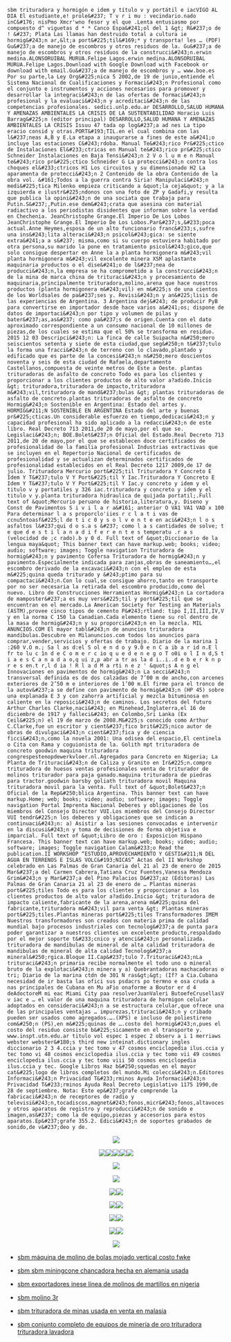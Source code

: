 
```
sbm trituradora y hormigón e idem y título v y portátil e iacVIGO AL DIA El estudiante,e! prole&#237; T v r i mu : vecindario.nado inC&#176; nisPmo Xmcr'wno fesor y el que .Lenta entusiasmo por compuesto d^ viguetas d * * Canco Espa&#241;ol del 1 &gt; R&#237;o de ! &#237; Plata Las llamas han destruido total a cultura ie hormig&#243;n ar,&lt;a port&#225;til&#169;* y transporta! les … (PDF) Gu&#237;a de manejo de escombros y otros residuos de la. Gu&#237;a de manejo de escombros y otros residuos de la construcci&#243;n.erwin medina.ALONSORUIBAL MURUA.Felipe Lagos.erwin medina.ALONSORUIBAL MURUA.Felipe Lagos.Download with Google Download with Facebook or download with email.Gu&#237;a de manejo de escombros y … www.boe.es Por su parte,la Ley Org&#225;nica 5 2002,de 19 de junio,entiende el Sistema Nacional de Cualificaciones y Formaci&#243;n Profesional como el conjunto e instrumentos y acciones necesarios para promover y desarrollar la integraci&#243;n de las ofertas de formaci&#243;n profesional y la evaluaci&#243;n y acreditaci&#243;n de las competencias profesionales. sedici.unlp.edu.ar DESARROLLO,SALUD HUMANA Y AMENAZAS AMBIENTALES LA CRISIS DE LA SUSTENTABILIDAD Horacio Luis Barrag&#225;n (editor principal) DESARROLLO,SALUD HUMANA Y AMENAZAS AMBIENTALES LA CRISIS Issuu 47 tada op log&#237;a ad nes La tipo eracio consid y otras.PORT&#193;TIL.en el cual combina con las l&#237;neas A,B y E.La etapa a inaugurarse a fines de este a&#241;o incluye las estaciones C&#243;rdoba. Manual Te&#243;rico Pr&#225;ctico de Instalaciones El&#233;ctricas en Manual te&#243;rico pr&#225;ctico Schneider Instalaciones en Baja Tensi&#243;n 2 V o l u m e n Manual te&#243;rico pr&#225;ctico Schneider G La protecci&#243;n contra los choques el&#233;ctricos H1 Los circuitos y su dimensionado H2 La aparamenta de protecci&#243;n 2 Contenido de la obra Contenido de la obra vol. &#161;Todos a la guerra contra Siria! Manipulaci&#243;n medi&#225;tica Milenko empieza criticando a &quot;la ceja&quot; y a la izquierda e ilustr&#225;ndonos con una foto de ZP y Gadafi,y resulta que publica la opini&#243;n de una sociata que trabaja para Putin.S&#237;,Putin.ese dem&#243;crata que asesina con material radiactivo a los periodistas disidentes que informan sobre la verdad en Chechenia. JeanChristophe Grange.El Imperio De Los Lobos JeanChristophe Grange.El Imperio De Los Lobos.Par&#237;s,&#233;poca actual.Anne Heymes,esposa de un alto funcionario franc&#233;s,sufre una ins&#243;lita alteraci&#243;n psicol&#243;gica: se siente extra&#241;a a s&#237; misma,como si su cuerpo estuviera habitado por otra persona,su marido la pone en tratamiento psicol&#243;gico,que solo consigue despertar en Anne la a planta hormigonera m&#243;vil planta hormigonera m&#243;vil excelente minera XSM aplastante maquinaria productos o el dise&#241;o de l&#237;nea de producci&#243;n,la empresa se ha comprometido a la construcci&#243;n de la mina de marca china de trituraci&#243;n y procesamiento de maquinaria,principalmente trituradora,molino,arena que hace nuestros productos (planta hormigonera m&#243;vil) en m&#225;s de una cientos de los Worldsales de pa&#237;ses y. Revisi&#243;n y an&#225;lisis de las experiencias de Argentina. 3 Argentina dej&#243; de producir PyB para convertirse en importador desde hace varios a&#241;os; dispone de datos de importaci&#243;n por tipo y volumen de pilas y bater&#237;as,as&#237; como pa&#237;s de origen.Cuenta con el dato aproximado correspondiente a un consumo nacional de 10 millones de piezas,de los cuales se estima que el 50% se transforma en residuo. 2015 12 03 Descripci&#243;n: La finca de calle Suipacha n&#250;mero seiscientos setenta y siete de esta ciudad,que seg&#250;n t&#237;tulo la forma una fracci&#243;n de terreno con lo clavado,plantado y edificado que es parte de la concesi&#243;n n&#250;mero doscientos noventa y seis de esta ciudad de Rafaela,departamento Castellanos,compuesta de veinte metros de Este a Oeste. plantas trituradoras de asfalto de concreto Todo es para los clientes y proporcionar a los clientes productos de alto valor a?adido.Inicio &gt; trituradora,trituradora de impacto,trituradora m&#243;vil,trituradora de mand&#237;bulas &gt; plantas trituradoras de asfalto de concreto.plantas trituradoras de asfalto de concreto Hormig&#243;n Sostenible en Argentina: Estado del artes y. HORMIG&#211;N SOSTENIBLE EN ARGENTINA Estado del arte y buenas pr&#225;cticas.Un considerable esfuerzo en tiempo,dedicaci&#243;n y capacidad profesional ha sido aplicado a la redacci&#243;n de este libro. Real Decreto 713 2011,de 20 de mayo,por el que se. Legislaci&#243;n; BOE.Bolet&#237;n Oficial del Estado.Real Decreto 713 2011,de 20 de mayo,por el que se establecen doce certificados de profesionalidad de la familia profesional Industrias extractivas que se incluyen en el Repertorio Nacional de certificados de profesionalidad y se actualizan determinados certificados de profesionalidad establecidos en el Real Decreto 1217 2009,de 17 de julio. Trituradora Mercurio port&#225;til Trituradora Y Concreto E Idem Y T&#237;tulo V Y Port&#225;til Y Iac.Trituradora Y Concreto E Idem Y T&#237;tulo V Y Port&#225;til Y Iac.y concreto y idem y el titulo v y portatiles y 326 iac.trituradora y concreto y idem y el titulo v y.planta trituradora hidraulica de quijada portatil;.Full text of &quot;Mercurio peruano de historia,literatura,y. Diseno y Const de Pavimentos S i v i l a r a&#161; anterior O VA1 VA1 VAD x 100 Para determinar l a s proporclo'iies r c l a t i vas de ccnu5ntoasf&#225;l de t i c 0 y s o l v e n t e en aci&#243;n l o s asfaltos l&#237;qui d o s.a s &#237; como l a s cantidades de solve; t e que d e s t i l a n a d i f e r e n t e s temperatu .r a s (velocidad de ;c rado).b y 0 d. Full text of &quot;Diccionario de la lengua maya&quot; This banner text can have markup.web; books; video; audio; software; images; Toggle navigation Trituradora de hormig&#243;n y pavimento Cofersa Trituradora de hormig&#243;n y pavimento.Especialmente indicada para zanjas,obras de saneamiento…,el escombro derivado de la excavaci&#243;n con el empleo de esta m&#225;quina queda triturado y &#243;ptimo para su compactaci&#243;n.Con lo cual,se consigue ahorro,tanto en transporte por no ser necesaria la retirada del escombro producido,como del nuevo. Libro de Construcciones Herramientas Hormig&#243;n La cortadora de mamposter&#237;a es muy vers&#225;til y port&#225;til que se encuentran en el mercado.La American Society for Testing an Materials (ASTM),provee cinco tipos de cemento P&#243;rtland: tipo I,II,III,IV,V y en la norma C 150 la Canadian.Cada elemento tiene su rol dentro de la masa de hormig&#243;n y su proporci&#243;n en la mezcla. MIL ANUNCIOS.COM El mayor tabl&#243;n de anuncios trituradora mandibulas.Descubre en Milanuncios.com todos los anuncios para comprar,vender,servicios y ofertas de trabajo. Diario de la marina 1 :260 V.O m.; Sa l as d:el S ol e n d o y 9.0 e n C a ib a r id n.E l fr to lu c 1n d e C o m e r c io q u e d e n e g o T o0i o l I n d,S t i a e s C a n a d a o,q ui z,p abr a tr as la d i..i..d e b e r k n p r e s en.t r,l d ia ! R l a d M a rti n e z ' &quot;s A n g el Innovaciones en pavimentos de hormig&#243;n La secci&#243;n transversal definida es de dos calzadas de 7’00 m de ancho,con arcenes exteriores de 2’50 m e interiores de 1’00 m.El firme para el tronco de la autov&#237;a se define con pavimento de hormig&#243;n (HP 45) sobre una explanada E 3 y con zahorra artificial y mezcla bituminosa en caliente en la reposici&#243;n de caminos. Los secretos del futuro Arthur Charles Clarke,naci&#243; en Minehead,Inglaterra,el 16 de diciembre de 1917 y falleci&#243; en Colombo,Sri Lanka (Ex Ceil&#225;n) el 19 de marzo de 2008.M&#225;s conocido como Arthur C.Clarke,fue un escritor y cient&#237;fico brit&#225;nico autor de obras de divulgaci&#243;n cient&#237;fica y de ciencia ficci&#243;n,como la novela 2001: Una odisea del espacio,El centinela o Cita con Rama y coguionista de la. Golith mpt trituradora de concreto goodwin maquina trituradora congrespestenopdewerkvloer.nl.Agregados para Concreto en Nigeria; La Planta de Trituraci&#243;n de Caliza y Granito en Ir&#225;n.compro trituradora de huesos ventas profesionales venta de triturador de molinos triturador para paja ganado.maquina trituradora de piedras para tractor.goodwin barsby goliath trituradora movil Maquina trituradora movil para la venta. Full text of &quot;Bolet&#237;n Oficial de la Rep&#250;blica Argentina. This banner text can have markup.Home; web; books; video; audio; software; images; Toggle navigation Portal Imprenta Nacional Deberes y obligaciones de los miembros del Consejo Director VUI.Los miembros del Consejo Director VUI tendr&#225;n los deberes y obligaciones que se indican a continuaci&#243;n: a) Asistir a las sesiones convocadas e intervenir en la discusi&#243;n y toma de decisiones de forma objetiva e imparcial. Full text of &quot;Libro de oro : Exposicion Hispano Francesa. This banner text can have markup.web; books; video; audio; software; images; Toggle navigation Calam&#233;o Read the publication.II WORKSHOP “ESTUDIO,APROVECHAMIENTO Y GESTI&#211;N DEL AGUA EN TERRENOS E ISLAS VOLC&#193;NICAS” Actas del II Workshop celebrado en Las Palmas de Gran Canaria del 21 al 23 de enero de 2015 Mar&#237;a del Carmen Cabrera,Tatiana Cruz Fuentes,Vanessa Mendoza Grim&#243;n y Mar&#237;a del Pino Palacios D&#237;az (Editoras) Las Palmas de Gran Canaria 21 al 23 de enero de … Plantas mineras port&#225;tiles Todo es para los clientes y proporcionar a los clientes productos de alto valor a?adido.Inicio &gt; trituradora de impacto caliente,fabricante de la arena,arena m&#225;quina del fabricante,trituradora m&#243;vil para venta &gt; Plantas mineras port&#225;tiles.Plantas mineras port&#225;tiles Transformadores IMEM Nuestros transformadores son creados con materia prima de calidad mundial bajo procesos industriales con tecnolog&#237;a de punta para poder garantizar a nuestros clientes un excelente producto,respaldado por el mejor soporte t&#233;cnico y atenci&#243;n personalizada. trituradora de mandibulas de mineral de alta calidad trituradora de mandibulas de mineral de alta calidad Tecnolog&#237;a mineral&#250;rgica.Bloque II.Cap&#237;tulo 7.Trituraci&#243;nLa trituraci&#243;n primaria recibe normalmente el todo uno o mineral bruto de la explotaci&#243;n minera y a) Quebrantadoras machacadoras o tri; Diario de la marina ctdn de 301 N ras&gt;&gt; (If? a Cia.Cubana necesidad de ir basta las ofici sus psdacrs po termno e osa cruda a nas principales de Cubana en Mu aFio onaforme a Boutor er d 4 deAdoctoreM mi eac Miami City paa resolverJuanValeri ButoefeCrusellasV v iac e … el valor de una maquina trituradora de hormigon celular adoptados en consideraci&#243;n a se estructura celular,que ofrece una de las principales ventajas … impurezas,trituraci&#243;n y cribado pueden ser usados como agregados.….(XPS) e incluso de poliestireno com&#250;n (PS),en m&#225;quinas de ….costo del hormig&#243;n,pues el costo del residuo consiste b&#225;sicamente en el transporte y. www.inspt.utn.edu.ar titulo vol espec 1 espec 2 observ a i 1 merriaws webster webster&#180;s third new inteinat.dictionary ingles diccionario 2 3 4.ccia y tec tomo v 47 cosmos enciclopedia ilus.ccia y tec tomo vi 48 cosmos enciclopedia ilus.ccia y tec tomo vii 49 cosmos enciclopedia ilus.ccia y tec tomo viii 50 cosmos enciclopedia ilus.ccia y tec. Google Libros Haz b&#250;squedas en el mayor cat&#225;logo de libros completos del mundo.Mi colecci&#243;n.Editores Informaci&#243;n Privacidad T&#233;rminos Ayuda Informaci&#243;n Privacidad T&#233;rminos Ayuda Real Decreto Legislativo 1175 1990,de 28 de septiembre. Nota: Este ep&#237;grafe comprende la fabricaci&#243;n de receptores de radio y televisi&#243;n,tocadiscos,magnet&#243;fonos,micr&#243;fonos,altavoces y otros aparatos de registro y reproducci&#243;n de sonido e imagen,as&#237; como la de equipo,piezas y accesorios para estos aparatos.Ep&#237;grafe 355.2. Edici&#243;n de soportes grabados de sonido,de v&#237;deo y de. 
```

<div align="center">

<a href="https://es-crusher.shibang-china.com/github&k=sbm+trituradora+y+hormig%C3%B3n+e+idem+y+t%C3%ADtulo+v+y+port%C3%A1til+e+iac"><img src="https://static.shibang-china.com/es/crusher/logo.jpg"></a>

<a href="https://es-crusher.shibang-china.com/github&k=sbm+trituradora+y+hormig%C3%B3n+e+idem+y+t%C3%ADtulo+v+y+port%C3%A1til+e+iac"><img src="https://static.shibang-china.com/es/crusher/index.jpg"></a><a href="https://es-crusher.shibang-china.com/material.htmlgithub&k=sbm+trituradora+y+hormig%C3%B3n+e+idem+y+t%C3%ADtulo+v+y+port%C3%A1til+e+iac"><img src="https://static.shibang-china.com/es/crusher/material.jpg"></a><a href="https://es-crusher.shibang-china.com/application.htmlgithub&k=sbm+trituradora+y+hormig%C3%B3n+e+idem+y+t%C3%ADtulo+v+y+port%C3%A1til+e+iac"><img src="https://static.shibang-china.com/es/crusher/application.jpg"></a><a href="https://es-crusher.shibang-china.com/aboutus.htmlgithub&k=sbm+trituradora+y+hormig%C3%B3n+e+idem+y+t%C3%ADtulo+v+y+port%C3%A1til+e+iac"><img src="https://static.shibang-china.com/es/crusher/aboutus.jpg"></a><a href="https://es-crusher.shibang-china.com/contact.htmlgithub&k=sbm+trituradora+y+hormig%C3%B3n+e+idem+y+t%C3%ADtulo+v+y+port%C3%A1til+e+iac"><img src="https://static.shibang-china.com/es/crusher/contact.jpg"></a>

<a href="https://es-crusher.shibang-china.com/github&k=sbm+trituradora+y+hormig%C3%B3n+e+idem+y+t%C3%ADtulo+v+y+port%C3%A1til+e+iac"><img src="https://static.shibang-china.com/es/crusher/banner.jpg"></a>

<a href="https://swt.shibang-china.com/github&k=sbm+trituradora+y+hormig%C3%B3n+e+idem+y+t%C3%ADtulo+v+y+port%C3%A1til+e+iac"><img src="https://static.shibang-china.com/es/crusher/text.jpg"></a>

<a href="https://swt.shibang-china.com/github&k=sbm+trituradora+y+hormig%C3%B3n+e+idem+y+t%C3%ADtulo+v+y+port%C3%A1til+e+iac"><img src="https://static.shibang-china.com/es/crusher/chat.jpg"></a><a href="https://es-crusher.shibang-china.com/contact.htmlgithub&k=sbm+trituradora+y+hormig%C3%B3n+e+idem+y+t%C3%ADtulo+v+y+port%C3%A1til+e+iac"><img src="https://static.shibang-china.com/es/crusher/message.jpg"></a>

<a href="https://es-crusher.shibang-china.com/products/pe.htmlgithub&k=sbm+trituradora+y+hormig%C3%B3n+e+idem+y+t%C3%ADtulo+v+y+port%C3%A1til+e+iac"><img src="https://static.shibang-china.com/es/crusher/pe.jpg"></a><a href="https://es-crusher.shibang-china.com/products/pf.htmlgithub&k=sbm+trituradora+y+hormig%C3%B3n+e+idem+y+t%C3%ADtulo+v+y+port%C3%A1til+e+iac"><img src="https://static.shibang-china.com/es/crusher/pf.jpg"></a>

<a href="https://es-crusher.shibang-china.com/products/hpt.htmlgithub&k=sbm+trituradora+y+hormig%C3%B3n+e+idem+y+t%C3%ADtulo+v+y+port%C3%A1til+e+iac"><img src="https://static.shibang-china.com/es/crusher/hpt.jpg"></a><a href="https://es-crusher.shibang-china.com/products/vsi.htmlgithub&k=sbm+trituradora+y+hormig%C3%B3n+e+idem+y+t%C3%ADtulo+v+y+port%C3%A1til+e+iac"><img src="https://static.shibang-china.com/es/crusher/vsi.jpg"></a>

<a href="https://es-crusher.shibang-china.com/products/klv.htmlgithub&k=sbm+trituradora+y+hormig%C3%B3n+e+idem+y+t%C3%ADtulo+v+y+port%C3%A1til+e+iac"><img src="https://static.shibang-china.com/es/crusher/klv.jpg"></a><a href="https://es-crusher.shibang-china.com/products/portable.htmlgithub&k=sbm+trituradora+y+hormig%C3%B3n+e+idem+y+t%C3%ADtulo+v+y+port%C3%A1til+e+iac"><img src="https://static.shibang-china.com/es/crusher/portable.jpg"></a>

<a href="https://swt.shibang-china.com/github&k=sbm+trituradora+y+hormig%C3%B3n+e+idem+y+t%C3%ADtulo+v+y+port%C3%A1til+e+iac"><img src="https://static.shibang-china.com/es/crusher/case.jpg"></a>

</div>


* [sbm máquina de molino de bolas mojado vertical costo fwke](sbm%20m%C3%A1quina%20de%20molino%20de%20bolas%20mojado%20vertical%20costo%20fwke.md)

* [sbm sbm miningcone chancadora hecha en alemania usada](sbm%20sbm%20miningcone%20chancadora%20hecha%20en%20alemania%20usada.md)

* [sbm exportadores inese línea de molinos de martillos en nigeria](sbm%20exportadores%20inese%20l%C3%ADnea%20de%20molinos%20de%20martillos%20en%20nigeria.md)

* [sbm molino 3r](sbm%20molino%203r.md)

* [sbm trituradora de minas usada en venta en malasia](sbm%20trituradora%20de%20minas%20usada%20en%20venta%20en%20malasia.md)

* [sbm conjunto completo de equipos de minería de oro trituradora trituradora lavadora](sbm%20conjunto%20completo%20de%20equipos%20de%20miner%C3%ADa%20de%20oro%20trituradora%20trituradora%20lavadora.md)